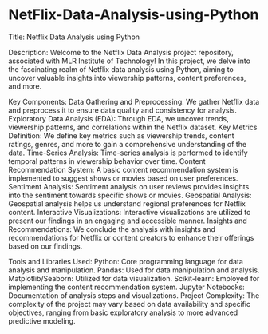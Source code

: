 # NetFlix-Data-Analysis-using-Python

Title: Netflix Data Analysis using Python

Description:
Welcome to the Netflix Data Analysis project repository, associated with MLR Institute of Technology! In this project, we delve into the fascinating realm of Netflix data analysis using Python, aiming to uncover valuable insights into viewership patterns, content preferences, and more.

Key Components:
Data Gathering and Preprocessing: We gather Netflix data and preprocess it to ensure data quality and consistency for analysis.
Exploratory Data Analysis (EDA): Through EDA, we uncover trends, viewership patterns, and correlations within the Netflix dataset.
Key Metrics Definition: We define key metrics such as viewership trends, content ratings, genres, and more to gain a comprehensive understanding of the data.
Time-Series Analysis: Time-series analysis is performed to identify temporal patterns in viewership behavior over time.
Content Recommendation System: A basic content recommendation system is implemented to suggest shows or movies based on user preferences.
Sentiment Analysis: Sentiment analysis on user reviews provides insights into the sentiment towards specific shows or movies.
Geospatial Analysis: Geospatial analysis helps us understand regional preferences for Netflix content.
Interactive Visualizations: Interactive visualizations are utilized to present our findings in an engaging and accessible manner.
Insights and Recommendations: We conclude the analysis with insights and recommendations for Netflix or content creators to enhance their offerings based on our findings.


Tools and Libraries Used:
Python: Core programming language for data analysis and manipulation.
Pandas: Used for data manipulation and analysis.
Matplotlib/Seaborn: Utilized for data visualization.
Scikit-learn: Employed for implementing the content recommendation system.
Jupyter Notebooks: Documentation of analysis steps and visualizations.
Project Complexity:
The complexity of the project may vary based on data availability and specific objectives, ranging from basic exploratory analysis to more advanced predictive modeling.
